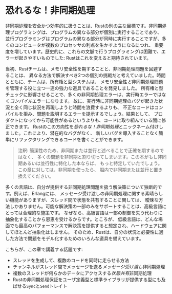 <!-- # Fearless Concurrency -->

# 恐れるな！非同期処理

<!-- Handling concurrent programming safely and efficiently is another of Rust’s -->
<!-- major goals. *Concurrent programming*, where different parts of a program -->
<!-- execute independently, and *parallel programming*, where different parts of a -->
<!-- program execute at the same time, are becoming increasingly important as more -->
<!-- computers take advantage of their multiple processors. Historically, -->
<!-- programming in these contexts has been difficult and error prone: Rust hopes to -->
<!-- change that. -->

非同期処理を安全かつ効率的に扱うことは、Rustの別の主な目標です。非同期処理プログラミングは、プログラムの異なる部分が個別に実行することであり、
並行プログラミングはプログラムの異なる部分が同時に実行することですが、多くのコンピュータが複数のプロセッサの利点を生かすようになるにつれ、
重要度を増しています。歴史的に、これらの文脈で行うプログラミングは困難で、エラーが起きやすいものでした:
Rustはこれを変えると期待されています。

<!-- 5行目のleverageがよくわからない -->

<!-- Initially, the Rust team thought that ensuring memory safety and preventing -->
<!-- concurrency problems were two separate challenges to be solved with different -->
<!-- methods. Over time, the team discovered that the ownership and type systems are -->
<!-- a powerful set of tools to help manage memory safety *and* concurrency -->
<!-- problems! By leveraging ownership and type checking, many concurrency errors -->
<!-- are *compile time* errors in Rust rather than runtime errors. Therefore, rather -->
<!-- than you spending lots of time trying to reproduce the exact circumstances -->
<!-- under which a runtime concurrency bug occurs, incorrect code will refuse to -->
<!-- compile and present an error explaining the problem. As a result, you can fix -->
<!-- your code while you’re working on it rather than potentially after it has been -->
<!-- shipped to production. We’ve nicknamed this aspect of Rust *fearless* -->
<!-- *concurrency*. Fearless concurrency allows you to write code that is free of -->
<!-- subtle bugs and is easy to refactor without introducing new bugs. -->

当初、Rustチームは、メモリ安全性を期することと、非同期処理問題を回避することは、
異なる方法で解決すべき2つの個別の挑戦だと考えていました。時間とともに、チームは、所有権と型システムは、
メモリ安全性*と*非同期処理問題を管理する役に立つ一連の強力な道具であることを発見しました。
所有権と型チェックに影響させることで、多くの非同期処理エラーは、実行時エラーではなく*コンパイル*エラーになります。
故に、実行時に非同期処理のバグが起きた状況と全く同じ状況を再現しようと時間を浪費するよりも、
不正なコードはコンパイルを拒み、問題を説明するエラーを提示するでしょう。結果として、
プロダクトになってから可能性があるというよりも、コードに取り組んでいる間に修正できます。
Rustのこの方向性を*恐れるな！非同期処理*とニックネーム付けしました。これにより、潜在的なバグがなく、
新しいバグを導入することなく簡単にリファクタリングできるコードを書くことができます。

<!-- Note: For simplicity’s sake, we’ll refer to many of the problems as -->
<!-- concurrent rather than being more precise by saying concurrent and/or -->
<!-- parallel. If this book was specifically about concurrency and/or parallelism, -->
<!-- we’d be more. specific. For this chapter, please mentally substitute -->
<!-- concurrent and/or parallel whenever we use concurrent. -->

> 注釈: 簡潔性のため、非同期または並行と述べることで正確を期するのではなく、
> 多くの問題を非同期と割り切ってしまいます。この本がもし非同期あるいは並行性に特化した本ならば、
> もっと特定していたでしょう。この章に対しては、非同期を使ったら、
> 脳内で非同期または並行と置き換えてください。

<!-- Many languages are dogmatic about the solutions they offer for handling -->
<!-- concurrent problems. For example, Erlang has elegant functionality for message -->
<!-- passing concurrency but has only obscure ways to share state between threads. -->
<!-- Supporting only a subset of possible solutions is a reasonable strategy for -->
<!-- higher-level languages, because a higher-level language promises benefits from -->
<!-- giving up some control to gain abstractions. However, lower-level languages are -->
<!-- expected to provide the solution with the best performance in any given -->
<!-- situation and have fewer abstractions over the hardware. Therefore, Rust offers -->
<!-- a variety of tools for modeling problems in whatever way is appropriate for -->
<!-- your situation and requirements. -->

多くの言語は、自分が提供する非同期処理問題を扱う解決策について独断的です。例えば、Erlangには、
メッセージ受け渡しの非同期処理に関する素晴らしい機能がありますが、スレッド間で状態を共有することに関しては、
曖昧な方法しかありません。可能な解決策の一部のみをサポートすることは、高級言語にとっては合理的な施策です。
なぜなら、高級言語は一部の制御を失う代わりに抽象化することから恩恵を受けるからです。ところが、
低級言語は、どんな場面でも最高のパフォーマンスで解決策を提供すると想定され、ハードウェアに関してほとんど抽象化はしません。
そのため、Rustは、自分の状況と必要性に適した方法で問題をモデル化するためのいろんな道具を備えています。

<!-- Here are the topics we’ll cover in this chapter: -->

こちらが、この章で講義する話題です:

<!-- * How to create threads to run multiple pieces of code at the same time -->
<!-- * *Message passing* concurrency, where channels send messages between threads -->
<!-- * *Shared state* concurrency, where multiple threads have access to some piece -->
<!--   of data -->
<!-- * The `Sync` and `Send` traits, which extend Rust’s concurrency guarantees to -->
<!--   user-defined types as well as types provided by the standard library -->

* スレッドを生成して、複数のコードを同時に走らせる方法
* チャンネルがスレッド間でメッセージを送る*メッセージ受け渡し*非同期処理
* 複数のスレッドが何らかのデータにアクセスする*状態共有*非同期処理
* Rustの非同期処理保証をユーザ定義型と標準ライブラリが提供する型にも及ばせる`Sync`と`Send`トレイト
